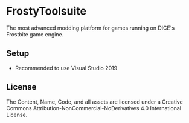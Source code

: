 # FrostyToolsuite
The most advanced modding platform for games running on DICE's Frostbite game engine.

## Setup

* Recommended to use Visual Studio 2019

## License
The Content, Name, Code, and all assets are licensed under a Creative Commons Attribution-NonCommercial-NoDerivatives 4.0 International License.
